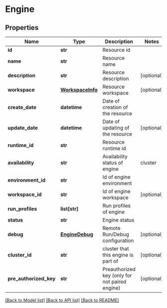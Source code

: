 # Engine

## Properties
Name | Type | Description | Notes
------------ | ------------- | ------------- | -------------
**id** | **str** | Resource id | 
**name** | **str** | Resource name | 
**description** | **str** | Resource description | [optional] 
**workspace** | [**WorkspaceInfo**](WorkspaceInfo.md) | Resource workspace | [optional] 
**create_date** | **datetime** | Date of creation of the resource | 
**update_date** | **datetime** | Date of updating of the resource | [optional] 
**runtime_id** | **str** | Resource runtime id | 
**availability** | **str** | Availability status of engine|cluster | [optional] 
**environment_id** | **str** | Id of engine environment | 
**workspace_id** | **str** | Id of engine workspace | [optional] 
**run_profiles** | **list[str]** | Run profiles of engine | 
**status** | **str** | Engine status | 
**debug** | [**EngineDebug**](EngineDebug.md) | Remote Run/Debug configuration | [optional] 
**cluster_id** | **str** | cluster that this engine is part of | [optional] 
**pre_authorized_key** | **str** | Preauthorized key (only for not paired engine) | [optional] 

[[Back to Model list]](../README.md#documentation-for-models) [[Back to API list]](../README.md#documentation-for-api-endpoints) [[Back to README]](../README.md)


